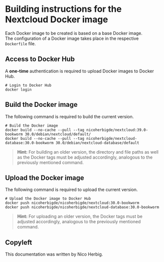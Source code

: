 # Building instructions for the Nextcloud Docker image

Each Docker image to be created is based on a base Docker image.  
The configuration of a Docker image takes place in the respective `Dockerfile` file.

## Access to Docker Hub

A **one-time** authentication is required to upload Docker images to Docker Hub.

```
# Login to Docker Hub
docker login
```

## Build the Docker image

The following command is required to build the current version.

```
# Build the Docker image
docker build --no-cache --pull --tag nicoherbigde/nextcloud:39.0-bookworm 30.0/debian/nextcloud/default/
docker build --no-cache --pull --tag nicoherbigde/nextcloud-database:30.0-bookworm 30.0/debian/nextcloud-database/default
```

> **Hint:** For building an older version, the directory and file paths as well as the Docker tags must be adjusted accordingly, analogous to the previously mentioned command.

## Upload the Docker image

The following command is required to upload the current version.

```
# Upload the Docker image to Docker Hub
docker push nicoherbigde/nicoherbigde/nextcloud:30.0-bookworm
docker push nicoherbigde/nicoherbigde/nextcloud-database:30.0-bookworm
```

> **Hint:** For uploading an older version, the Docker tags must be adjusted accordingly, analogous to the previously mentioned command.

## Copyleft

This documentation was written by Nico Herbig.
